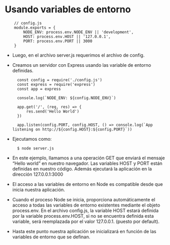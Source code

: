 # Usando variables de entorno

		// config.js
		module.exports = {
			NODE_ENV: process.env.NODE_ENV || 'development',
			HOST: process.env.HOST || '127.0.0.1',
			PORT: process.env.PORT || 3000
		}

- Luego, en el archivo server.js requerimos el archivo de config.
- Creamos un servidor con Express usando las variable de entorno definidas.

		const config = require('./config.js')
		const express = require('express')
		const app = express

		console.log(`NODE_ENV: ${config.NODE_ENV}`)

		app.get('/', (req, res) => {
			res.send('Hello World')
		})
	
		app.listen(config.PORT, config.HOST, () => console.log(`App listening on http://${config.HOST}:${config.PORT}`))

- Ejecutamos como:

		$ node server.js

- En este ejemplo, llamamos a una operación GET que enviará el mensaje “Hello world” en nuestro navegador. Las variables HOST y PORT están definidas en nuestro código. Además ejecutará la aplicación en la dirección 127.0.0.1:3000
- El acceso a las variables de entorno en Node es compatible desde que inicia nuestra aplicación. 
- Cuando el proceso Node se inicia, proporciona automáticamente el acceso a todas las variables de entorno existentes mediante el objeto process.env. En el archivo config.js, la variable HOST estará definida por la variable process.env.HOST, si no se encuentra definida esta variable, será reemplazada por el valor 127.0.0.1. (puesto por default).
- Hasta este punto nuestra aplicación se inicializará en función de las variables de entorno que se definan.
